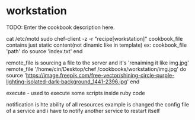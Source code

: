 # workstation

TODO: Enter the cookbook description here.

cat /etc/motd
sudo chef-client -z -r "recipe[workstation]"
cookbook_file contains just static content(not dinamic like in template)
ex: cookbook_file 'path' do
        source 'index.txt'
    end

remote_file is sourcing a file to the server and it's 'renaiming it like img.jpg'
remote_file '/home/cin/Desktop/chef /cookbooks/workstation/img.jpg' do
    source 'https://image.freepik.com/free-vector/shining-circle-purple-lighting-isolated-dark-background_1441-2396.jpg'
end

execute - used to execute some scripts inside ruby code

notification is hte ability of all resources
example is changed the config file of a service and i have to notify another service to restart itself